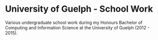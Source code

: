 # University of Guelph - School Work
Various undergraduate school work during my Honours Bachelor of Computing and Information Science at the University of Guelph (2012 - 2015).
